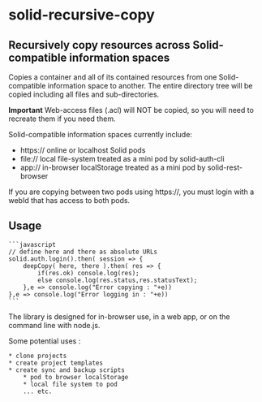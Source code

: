 # solid-recursive-copy

## Recursively copy resources across Solid-compatible information spaces

Copies a container and all of its contained resources from one Solid-compatible information space to another.  The entire directory tree will be copied including all files and sub-directories.  

**Important** Web-access files (.acl) will NOT be copied, so you will need to recreate them if you need them.

Solid-compatible information spaces currently include:

   * https:// online or localhost Solid pods
   * file://  local file-system treated as a mini pod by solid-auth-cli
   * app://   in-browser localStorage treated as a mini pod by solid-rest-browser

If you are copying between two pods using https://, you must login with a webId that has access to both pods.

## Usage

    ```javascript
    // define here and there as absolute URLs
    solid.auth.login().then( session => {
        deepCopy( here, there ).then( res => {
            if(res.ok) console.log(res);
            else console.log(res.status,res.statusText);
        },e => console.log("Error copying : "+e))
    },e => console.log("Error logging in : "+e))
    ```

The library is designed for in-browser use, in a web app, or on the command line with node.js.

Some potential uses :

    * clone projects
    * create project templates
    * create sync and backup scripts
        * pod to browser localStorage
        * local file system to pod
        ... etc.

        


